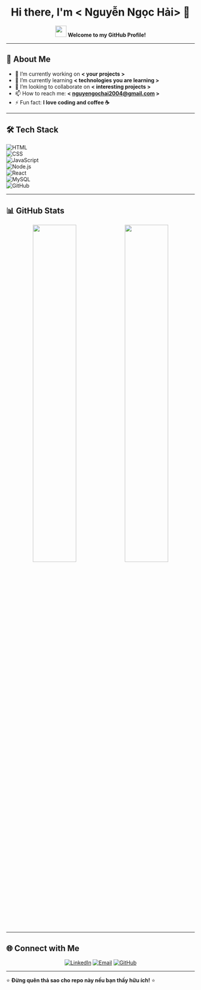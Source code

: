 <h1 align="center">Hi there, I'm < Nguyễn Ngọc Hải> 👋</h1>

<p align="center">
  <img src="https://media.giphy.com/media/hvRJCLFzcasrR4ia7z/giphy.gif" width="30px"/>
  <strong>Welcome to my GitHub Profile!</strong>
</p>

---

## 🚀 About Me  
- 🔭 I’m currently working on **< your projects >**  
- 🌱 I’m currently learning **< technologies you are learning >**  
- 👯 I’m looking to collaborate on **< interesting projects >**  
- 📫 How to reach me: **< nguyengochai2004@gmail.com >**  
- ⚡ Fun fact: **I love coding and coffee ☕**  

---

## 🛠 Tech Stack  
![HTML](https://img.shields.io/badge/HTML5-E34F26?style=for-the-badge&logo=html5&logoColor=white)  
![CSS](https://img.shields.io/badge/CSS3-1572B6?style=for-the-badge&logo=css3&logoColor=white)  
![JavaScript](https://img.shields.io/badge/JavaScript-F7DF1E?style=for-the-badge&logo=javascript&logoColor=black)  
![Node.js](https://img.shields.io/badge/Node.js-43853D?style=for-the-badge&logo=node.js&logoColor=white)  
![React](https://img.shields.io/badge/React-20232A?style=for-the-badge&logo=react&logoColor=61DAFB)  
![MySQL](https://img.shields.io/badge/MySQL-4479A1?style=for-the-badge&logo=mysql&logoColor=white)  
![GitHub](https://img.shields.io/badge/GitHub-181717?style=for-the-badge&logo=github&logoColor=white)  

---

## 📊 GitHub Stats  
<p align="center">
  <img src="https://github-readme-stats.vercel.app/api?username=your-github-username&show_icons=true&theme=radical" width="48%">
  <img src="https://github-readme-streak-stats.herokuapp.com/?user=your-github-username&theme=radical" width="48%">
</p>

---

## 🌐 Connect with Me  
<p align="center">
  <a href="https://www.linkedin.com/in/your-profile" target="_blank"><img alt="LinkedIn" src="https://img.shields.io/badge/LinkedIn-0A66C2?style=for-the-badge&logo=linkedin&logoColor=white"></a>
  <a href="mailto:your-email@gmail.com" target="_blank"><img alt="Email" src="https://img.shields.io/badge/Gmail-D14836?style=for-the-badge&logo=gmail&logoColor=white"></a>
  <a href="https://www.github.com/your-github-username" target="_blank"><img alt="GitHub" src="https://img.shields.io/badge/GitHub-181717?style=for-the-badge&logo=github&logoColor=white"></a>
</p>

---

⭐ **Đừng quên thả sao cho repo này nếu bạn thấy hữu ích!** ⭐
